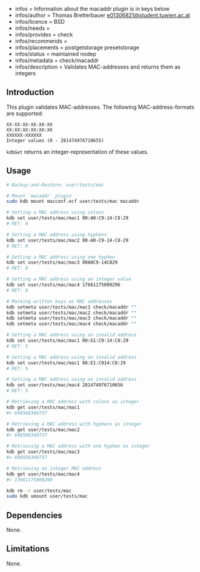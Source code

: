 - infos = Information about the macaddr plugin is in keys below
- infos/author = Thomas Bretterbauer <e01306821@student.tuwien.ac.at>
- infos/licence = BSD
- infos/needs =
- infos/provides = check
- infos/recommends =
- infos/placements = postgetstorage presetstorage
- infos/status = maintained nodep
- infos/metadata = check/macaddr
- infos/description = Validates MAC-addresses and returns them as integers

## Introduction

This plugin validates MAC-addresses. The following MAC-address-formats are supported:

    XX-XX-XX-XX-XX-XX
    XX:XX:XX:XX:XX:XX
    XXXXXX-XXXXXX
    Integer values (0 - 281474976710655)

`kdbGet` returns an integer-representation of these values.

## Usage

```sh
# Backup-and-Restore: user/tests/mac

# Mount `macaddr` plugin
sudo kdb mount macconf.ecf user/tests/mac macaddr

# Setting a MAC address using colons
kdb set user/tests/mac/mac1 00:A0:C9:14:C8:29
# RET: 0

# Setting a MAC address using hyphens
kdb set user/tests/mac/mac2 00-A0-C9-14-C8-29
# RET: 0

# Setting a MAC address using one hyphen
kdb set user/tests/mac/mac3 00A0C9-14C829
# RET: 0

# Setting a MAC address using an integer value
kdb set user/tests/mac/mac4 17661175009296
# RET: 0

# Marking written keys as MAC addresses
kdb setmeta user/tests/mac/mac1 check/macaddr ""
kdb setmeta user/tests/mac/mac2 check/macaddr ""
kdb setmeta user/tests/mac/mac3 check/macaddr ""
kdb setmeta user/tests/mac/mac4 check/macaddr ""

# Setting a MAC address using an invalid address
kdb set user/tests/mac/mac1 00:G1:C9:14:C8:29
# RET: 5

# Setting a MAC address using an invalid address
kdb set user/tests/mac/mac1 00:E1:C914:C8:29
# RET: 5

# Setting a MAC address using an invalid address
kdb set user/tests/mac/mac4 281474976710656
# RET: 5

# Retrieving a MAC address with colons as integer
kdb get user/tests/mac/mac1
#> 690568349737

# Retrieving a MAC address with hyphens as integer
kdb get user/tests/mac/mac2
#> 690568349737

# Retrieving a MAC address with one hyphen as integer
kdb get user/tests/mac/mac3
#> 690568349737

# Retrieving an integer MAC address
kdb get user/tests/mac/mac4
#> 17661175009296

kdb rm -r user/tests/mac
sudo kdb umount user/tests/mac
```

## Dependencies

None.

## Limitations

None.
